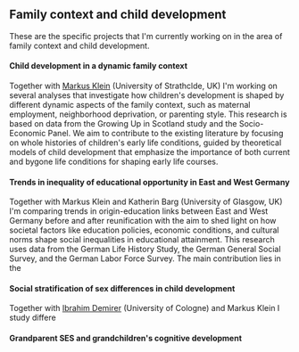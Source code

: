 
## Family context and child development

These are the specific projects that I'm currently working on in the area of family context and child development.

#### Child development in a dynamic family context
Together with [Markus Klein](https://www.strath.ac.uk/staff/kleinmarkusdr/) (University of Strathclde, UK) I'm working on several analyses that investigate how children's development is shaped by different dynamic aspects of the family context, such as maternal employment, neighborhood deprivation, or parenting style. This research is based on data from the Growing Up in Scotland study and the Socio-Economic Panel. We aim to contribute to the existing literature by focusing on whole histories of children's early life conditions, guided by theoretical models of child development that emphasize the importance of both current and bygone life conditions for shaping early life courses. 

#### Trends in inequality of educational opportunity in East and West Germany
Together with Markus Klein and Katherin Barg (University of Glasgow, UK) I'm comparing trends in origin-education links between East and West Germany before and after reunification with the aim to shed light on how societal factors like education policies, economic conditions, and cultural norms shape social inequalities in educational attainment. This research uses data from the German Life History Study, the German General Social Survey, and the German Labor Force Survey. The main contribution lies in the 

#### Social stratification of sex differences in child development
Together with [Ibrahim Demirer](http://www.imvr.de/index.php?page=eibrahim-demirer) (University of Cologne) and Markus Klein I study differe

#### Grandparent SES and grandchildren's cognitive development


